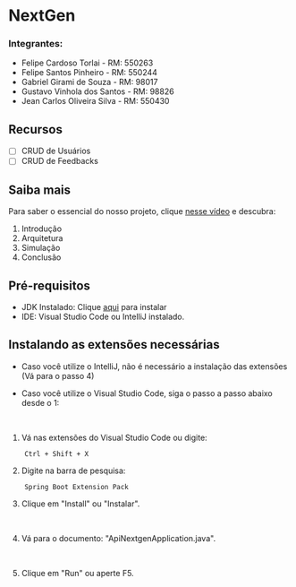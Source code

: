 # NextGen

### Integrantes:
- Felipe Cardoso Torlai - RM: 550263
- Felipe Santos Pinheiro - RM: 550244
- Gabriel Girami de Souza - RM: 98017
- Gustavo Vinhola dos Santos - RM: 98826
- Jean Carlos Oliveira Silva - RM: 550430

## Recursos

- [ ] CRUD de Usuários
- [ ] CRUD de Feedbacks

## Saiba mais

Para saber o essencial do nosso projeto, clique <a href="https://youtu.be/topLTWS2NCU">nesse vídeo</a> e descubra:
1. Introdução
2. Arquitetura
3. Simulação
4. Conclusão

## Pré-requisitos

- JDK Instalado: Clique <a href="https://www.oracle.com/java/technologies/downloads/">aqui</a> para instalar
- IDE: Visual Studio Code ou IntelliJ instalado.

## Instalando as extensões necessárias

- Caso você utilize o IntelliJ, não é necessário a instalação das extensões (Vá para o passo 4)

- Caso você utilize o Visual Studio Code, siga o passo a passo abaixo desde o 1:

<br/>

1. Vá nas extensões do Visual Studio Code ou digite:
```
    Ctrl + Shift + X
```
2. Digite na barra de pesquisa: 
```
    Spring Boot Extension Pack
```
3. Clique em "Install" ou "Instalar".

<br/>

4. Vá para o documento: "ApiNextgenApplication.java".

<br/>

5. Clique em "Run" ou aperte F5.

<br/>

